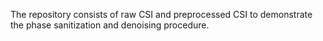 The repository consists of raw CSI and preprocessed CSI to demonstrate the phase sanitization and denoising procedure. 
